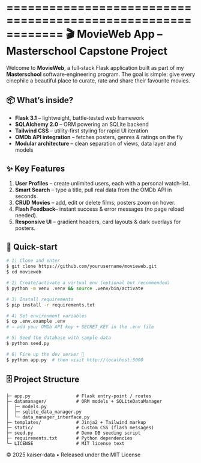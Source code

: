 \============================================================
🎬  MovieWeb App – Masterschool Capstone Project
================================================

Welcome to **MovieWeb**, a full‑stack Flask application built as part of my
**Masterschool** software‑engineering program.  The goal is simple: give every
cinephile a beautiful place to curate, rate and share their favourite movies.

## 📦  What’s inside?

* **Flask 3.1**             – lightweight, battle‑tested web framework
* **SQLAlchemy 2.0**        – ORM powering an SQLite backend
* **Tailwind CSS**          – utility‑first styling for rapid UI iteration
* **OMDb API integration**  – fetches posters, genres & ratings on the fly
* **Modular architecture**  – clean separation of views, data layer and models

## ✨  Key Features

1. **User Profiles** – create unlimited users, each with a personal watch‑list.
2. **Smart Search**  – type a title, pull real data from the OMDb API in seconds.
3. **CRUD Movies**   – add, edit or delete films; posters zoom on hover.
4. **Flash Feedback**– instant success & error messages (no page reload needed).
5. **Responsive UI** – gradient headers, card layouts & dark overlays for posters.

## 🚀  Quick‑start

```bash
# 1) Clone and enter
$ git clone https://github.com/yourusername/movieweb.git
$ cd movieweb

# 2) Create/activate a virtual env (optional but recommended)
$ python -m venv .venv && source .venv/bin/activate

# 3) Install requirements
$ pip install -r requirements.txt

# 4) Set environment variables
$ cp .env.example .env
# → add your OMDb API key + SECRET_KEY in the .env file

# 5) Seed the database with sample data
$ python seed.py

# 6) Fire up the dev server 🎉
$ python app.py  # then visit http://localhost:5000
```

## 🗄️  Project Structure

```
├─ app.py                 # Flask entry‑point / routes
├─ datamanager/           # ORM models + SQLiteDataManager
│  ├─ models.py
│  ├─ sqlite_data_manager.py
│  └─ data_manager_interface.py
├─ templates/             # Jinja2 + Tailwind markup
├─ static/                # Custom CSS (flash messages)
├─ seed.py                # Demo DB seeding script
├─ requirements.txt       # Python dependencies
└─ LICENSE                # MIT license text
```



© 2025 kaiser-data • Released under the MIT License
